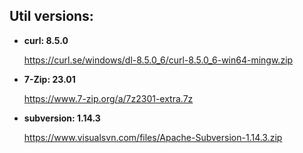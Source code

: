 

## Util versions:

* **curl: 8.5.0**

  https://curl.se/windows/dl-8.5.0_6/curl-8.5.0_6-win64-mingw.zip

* **7-Zip: 23.01**

  https://www.7-zip.org/a/7z2301-extra.7z

* **subversion: 1.14.3**

  https://www.visualsvn.com/files/Apache-Subversion-1.14.3.zip
